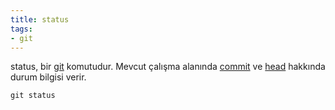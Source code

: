 ```yaml
---
title: status
tags:
- git
---
```


status, bir [git](/git) komutudur. Mevcut çalışma alanında [commit](/commit) ve [head](/head) hakkında durum bilgisi verir.

```
git status
```
